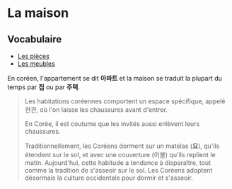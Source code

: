 # La maison

## Vocabulaire

- [Les pièces](./pièces.md)
- [Les meubles](./meubles.md)

En coréen, l'appartement se dit **아파트** et la maison se traduit la plupart du temps par **집** ou par **주택**.

> Les habitations coréennes comportent un espace spécifique, appelé 현관, où l'on laisse les chaussures avant d'entrer.
>
> En Corée, il est coutume que les invités aussi enlèvent leurs chaussures.
>
> Traditionnellement, les Coréens dorment sur un matelas (**요**), qu'ils étendent sur le sol, et avec une couverture (이불) qu'ils replient le matin.
Aujourd'hui, cette habitude a tendance à disparaître, tout comme la tradition de s'asseoir sur le sol.
Les Coréens adoptent désormais la culture occidentale pour dormir et s'asseoir.

